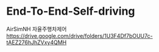 # End-To-End-Self-driving
AirSimNH 자율주행차제어
https://drive.google.com/drive/folders/1U3F4Df7bOUU7c-tAEZ276hJhZVxy4QMH
